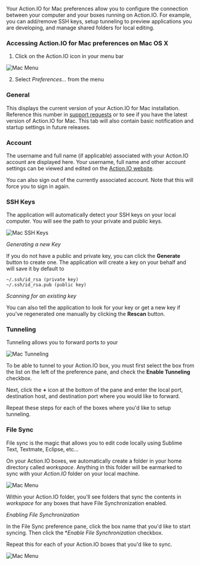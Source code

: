 Your Action.IO for Mac preferences allow you to configure the connection between your computer and your boxes running on Action.IO. For example, you can add/remove SSH keys, setup tunneling to preview applications you are developing, and manage shared folders for local editing.

### Accessing Action.IO for Mac preferences on Mac OS X

1. Click on the Action.IO icon in your menu bar

![Mac Menu](https://raw.github.com/action-io/action-assets/master/support/screenshots/mac/mac-menu.png)

2. Select *Preferences…* from the menu

<a href="#" id="general"></a>
### General

This displays the current version of your Action.IO for Mac installation. Reference this number in [support requests](mailto:support@action.io?subject=Mac%20Application) or to see if you have the latest version of Action.IO for Mac. This tab will also contain basic notification and startup settings in future releases.

<a href="#" id="account"></a>
### Account

The username and full name (if applicable) associated with your Action.IO account are displayed here. Your username, full name and other account settings can be viewed and edited on the [Action.IO website](https://www.action.io).

You can also sign out of the currently associated account. Note that this will force you to sign in again.

<a href="#" id="sshkeys"></a>
### SSH Keys

The application will automatically detect your SSH keys on your local computer. You will see the path to your private and public keys.

![Mac SSH Keys](https://raw.github.com/action-io/action-assets/master/support/screenshots/mac/mac-sshkeys.png)

*Generating a new Key*

If you do not have a public and private key, you can click the **Generate** button to create one. The application will create a key on your behalf and will save it by default to

    ~/.ssh/id_rsa (private key)
    ~/.ssh/id_rsa.pub (public key)

*Scanning for an existing key*

You can also tell the application to look for your key or get a new key if you've regenerated one manually by clicking the **Rescan** button.

<a href="#" id="tunneling"></a>
### Tunneling

Tunneling allows you to forward ports to your

![Mac Tunneling](https://raw.github.com/action-io/action-assets/master/support/screenshots/mac/mac-tunneling.png)

To be able to tunnel to your Action.IO box, you must first select the box from the list on the left of the preference pane, and check the **Enable Tunneling** checkbox.

Next, click the **+** icon at the bottom of the pane and enter the local port, destination host, and destination port where you would like to forward.

Repeat these steps for each of the boxes where you'd like to setup tunneling.

<a href="#" id="filesync"></a>
### File Sync

File sync is the magic that allows you to edit code locally using Sublime Text, Textmate, Eclipse, etc…

On your Action.IO boxes, we automatically create a folder in your home directory called *workspace*. Anything in this folder will be earmarked to sync with your *Action.IO* folder on your local machine.

![Mac Menu](https://raw.github.com/action-io/action-assets/master/support/screenshots/mac/mac-actionfolder.png)

Within your Action.IO folder, you'll see folders that sync the contents in *workspace* for any boxes that have File Synchronization enabled.

*Enabling File Synchronization*

In the File Sync preference pane, click the box name that you'd like to start syncing. Then click the **Enable File Synchronization* checkbox.

Repeat this for each of your Action.IO boxes that you'd like to sync.

![Mac Menu](https://raw.github.com/action-io/action-assets/master/support/screenshots/mac/mac-file-sync.png)

